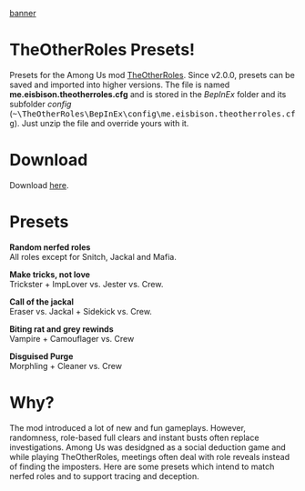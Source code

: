 [banner](https://user-images.githubusercontent.com/83012422/115780658-b53ec880-a3b9-11eb-829a-50ff5df412db.png)

# TheOtherRoles Presets!

Presets for the Among Us mod <a href= https://github.com/Eisbison/TheOtherRoles>TheOtherRoles</a>.
Since v2.0.0, presets can be saved and imported into higher versions.
The file is named <b>me.eisbison.theotherroles.cfg</b> and is stored in the <i>BepInEx</i> folder and its subfolder <i>config</i> (<tt>~\TheOtherRoles\BepInEx\config\me.eisbison.theotherroles.cfg</tt>).
Just unzip the file and override yours with it.

# Download
Download [here](https://github.com/Epigo14/TheOtherRolesPresets/files/6359911/me.eisbison.theotherroles.cfg.zip).

# Presets
<b>Random nerfed roles</b>  
All roles except for Snitch, Jackal and Mafia.
  
<b>Make tricks, not love</b>  
Trickster + ImpLover vs. Jester vs. Crew.  
  
<b>Call of the jackal</b>  
Eraser vs. Jackal + Sidekick vs. Crew.  
   
<b>Biting rat and grey rewinds</b>  
Vampire + Camouflager vs. Crew  
  
<b>Disguised Purge</b>  
Morphling + Cleaner vs. Crew  
  
# Why?
The mod introduced a lot of new and fun gameplays. However, randomness, role-based full clears and instant busts often replace investigations.
Among Us was desidgned as a social deduction game and while playing TheOtherRoles, meetings often deal with role reveals instead of finding the imposters.
Here are some presets which intend to match nerfed roles and to support tracing and deception.

